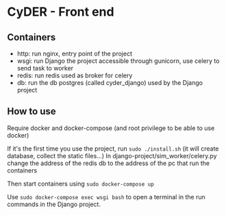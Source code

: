 CyDER - Front end
======

Containers
-------

- http: run nginx, entry point of the project
- wsgi: run Django the project accessible through gunicorn, use celery to send task to worker
- redis: run redis used as broker for celery
- db: run the db postgres (called cyder_django) used by the Django project

How to use
-------

Require docker and docker-compose (and root privilege to be able to use docker)

If it's the first time you use the project, run `sudo ./install.sh` (it will create database, collect the static files...)
In django-project/sim_worker/celery.py change the address of the redis db to the address of the pc that run the containers  

Then start containers using `sudo docker-compose up`  

Use `sudo docker-compose exec wsgi bash` to open a terminal in the run commands in the Django project.
